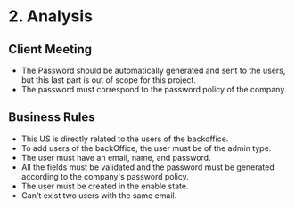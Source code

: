 # 2. Analysis

## Client Meeting
- The Password should be automatically generated and sent to the users, but this last part is out of scope for this project.
- The password must correspond to the password policy of the company.

## Business Rules

- This US is directly related to the users of the backoffice.
- To add users of the backOffice, the user must be of the admin type.
- The user must have an email, name, and password.
- All the fields must be validated and the password must be generated according to the company's password policy.
- The user must be created in the enable state.
- Can't exist two users with the same email.
